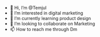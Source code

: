 - 👋 Hi, I’m @Temjul
- 👀 I’m interested in digital marketing
- 🌱 I’m currently learning product design
- 💞️ I’m looking to collaborate on Marketing
- 📫 How to reach me through Dm

<!---
Temjul/Temjul is a ✨ special ✨ repository because its `README.md` (this file) appears on your GitHub profile.
You can click the Preview link to take a look at your changes.
--->
